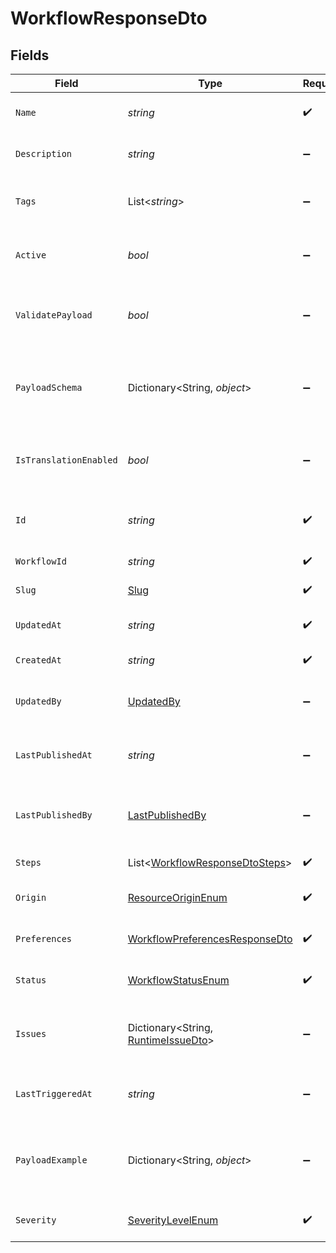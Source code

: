 # WorkflowResponseDto


## Fields

| Field                                                                                       | Type                                                                                        | Required                                                                                    | Description                                                                                 |
| ------------------------------------------------------------------------------------------- | ------------------------------------------------------------------------------------------- | ------------------------------------------------------------------------------------------- | ------------------------------------------------------------------------------------------- |
| `Name`                                                                                      | *string*                                                                                    | :heavy_check_mark:                                                                          | Name of the workflow                                                                        |
| `Description`                                                                               | *string*                                                                                    | :heavy_minus_sign:                                                                          | Description of the workflow                                                                 |
| `Tags`                                                                                      | List<*string*>                                                                              | :heavy_minus_sign:                                                                          | Tags associated with the workflow                                                           |
| `Active`                                                                                    | *bool*                                                                                      | :heavy_minus_sign:                                                                          | Whether the workflow is active                                                              |
| `ValidatePayload`                                                                           | *bool*                                                                                      | :heavy_minus_sign:                                                                          | Enable or disable payload schema validation                                                 |
| `PayloadSchema`                                                                             | Dictionary<String, *object*>                                                                | :heavy_minus_sign:                                                                          | The payload JSON Schema for the workflow                                                    |
| `IsTranslationEnabled`                                                                      | *bool*                                                                                      | :heavy_minus_sign:                                                                          | Enable or disable translations for this workflow                                            |
| `Id`                                                                                        | *string*                                                                                    | :heavy_check_mark:                                                                          | Unique identifier of the workflow                                                           |
| `WorkflowId`                                                                                | *string*                                                                                    | :heavy_check_mark:                                                                          | Workflow identifier                                                                         |
| `Slug`                                                                                      | [Slug](../../Models/Components/Slug.md)                                                     | :heavy_check_mark:                                                                          | Slug of the workflow                                                                        |
| `UpdatedAt`                                                                                 | *string*                                                                                    | :heavy_check_mark:                                                                          | Last updated timestamp                                                                      |
| `CreatedAt`                                                                                 | *string*                                                                                    | :heavy_check_mark:                                                                          | Creation timestamp                                                                          |
| `UpdatedBy`                                                                                 | [UpdatedBy](../../Models/Components/UpdatedBy.md)                                           | :heavy_minus_sign:                                                                          | User who last updated the workflow                                                          |
| `LastPublishedAt`                                                                           | *string*                                                                                    | :heavy_minus_sign:                                                                          | Timestamp of the last workflow publication                                                  |
| `LastPublishedBy`                                                                           | [LastPublishedBy](../../Models/Components/LastPublishedBy.md)                               | :heavy_minus_sign:                                                                          | User who last published the workflow                                                        |
| `Steps`                                                                                     | List<[WorkflowResponseDtoSteps](../../Models/Components/WorkflowResponseDtoSteps.md)>       | :heavy_check_mark:                                                                          | Steps of the workflow                                                                       |
| `Origin`                                                                                    | [ResourceOriginEnum](../../Models/Components/ResourceOriginEnum.md)                         | :heavy_check_mark:                                                                          | Origin of the workflow                                                                      |
| `Preferences`                                                                               | [WorkflowPreferencesResponseDto](../../Models/Components/WorkflowPreferencesResponseDto.md) | :heavy_check_mark:                                                                          | Preferences for the workflow                                                                |
| `Status`                                                                                    | [WorkflowStatusEnum](../../Models/Components/WorkflowStatusEnum.md)                         | :heavy_check_mark:                                                                          | Status of the workflow                                                                      |
| `Issues`                                                                                    | Dictionary<String, [RuntimeIssueDto](../../Models/Components/RuntimeIssueDto.md)>           | :heavy_minus_sign:                                                                          | Runtime issues for workflow creation and update                                             |
| `LastTriggeredAt`                                                                           | *string*                                                                                    | :heavy_minus_sign:                                                                          | Timestamp of the last workflow trigger                                                      |
| `PayloadExample`                                                                            | Dictionary<String, *object*>                                                                | :heavy_minus_sign:                                                                          | Generated payload example based on the payload schema                                       |
| `Severity`                                                                                  | [SeverityLevelEnum](../../Models/Components/SeverityLevelEnum.md)                           | :heavy_check_mark:                                                                          | Severity of the workflow                                                                    |
